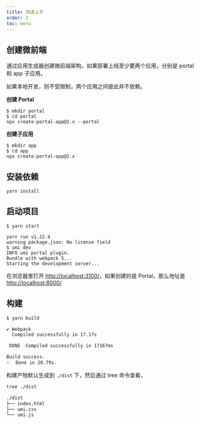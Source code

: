```yaml
---
title: 快速上手
order: 2
toc: menu
---
```


## 创建微前端

通过应用生成器创建微前端架构，如果部署上线至少要两个应用，分别是 portal 和 app 子应用。

如果本地开发，则不受限制，两个应用之间彼此并不依赖。

**创建 Portal**

```shell
$ mkdir portal
$ cd portal
npx create-portal-app@2.x --portal
```

**创建子应用**

```shell
$ mkdir app
$ cd app
npx create-portal-app@2.x
```

## 安装依赖

```shell
yarn install
```

## 启动项目

```shell
$ yarn start

yarn run v1.22.4
warning package.json: No license field
$ umi dev
INFO umi portal plugin.
Bundle with webpack 5...
Starting the development server...
```

在浏览器里打开 [http://localhost:3100/](http://localhost:3100/)，如果创建的是 Portal，那么地址是[http://localhost:8000/](http://localhost:8000/)

## 构建

```bash
$ yarn build

✔ Webpack
  Compiled successfully in 17.17s

 DONE  Compiled successfully in 17167ms                                       8:26:25 PM

Build success.
✨  Done in 20.79s.
```

构建产物默认生成到 `./dist` 下，然后通过 tree 命令查看，

```bash
tree ./dist

./dist
├── index.html
├── umi.css
└── umi.js
```
